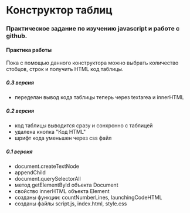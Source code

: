 # Конструктор таблиц
### Практическое задание по изучению javascript и работе с github.
#### Практика работы

Пока с помощью данного конструктора можно выбрать количество стобцов, строк и получить HTML код таблицы.

##### 0.3 версия
* переделан вывод кода таблицы теперь через textarea и innerHTML

##### 0.2 версия
* код таблицы выводится сразу и сонхронно с таблицей
* удалена кнопка "Код HTML"
* шрифт кода уменьшен через css файл

##### 0.1 версия
* document.createTextNode
* appendChild
* document.querySelectorAll
* метод getElementById объекта Document
* свойство innerHTML объекта Element
* созданы функции: countNumberLines, launchingCodeHTML
* созданы файлы script.js, index.html, style.css